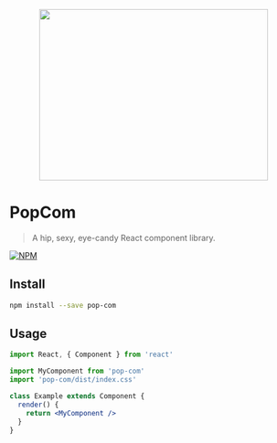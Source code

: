 <p align="center">
  <img src="https://www.flaticon.com/svg/static/icons/svg/184/184578.svg" height="300" width="400">
</p>

# PopCom

> A hip, sexy, eye-candy React component library.

[![NPM](https://img.shields.io/npm/v/popcom.svg)](https://www.npmjs.com/package/popcom)

## Install

```bash
npm install --save pop-com
```

## Usage

```jsx
import React, { Component } from 'react'

import MyComponent from 'pop-com'
import 'pop-com/dist/index.css'

class Example extends Component {
  render() {
    return <MyComponent />
  }
}
```
